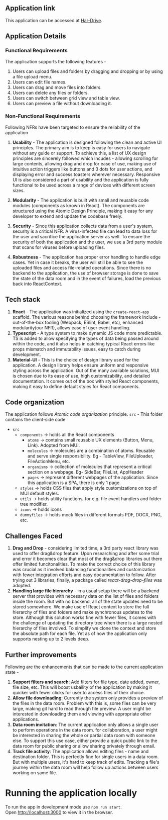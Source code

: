 ## Application link

This application can be accessed at [Har-Drive](https://har-drive.netlify.app/).

## Application Details

### Functional Requirements

The application supports the following features - 

1. Users can upload files and folders by dragging and dropping or by using a file upload menu.
2. Users can edit file names.
3. Users can drag and move files into folders.
4. Users can delete any files or folders.
5. Users can switch between grid view and table view.
6. Users can preview a file without downloading it.

### Non-Functional Requirements 

Following NFRs have been targeted to ensure the reliability of the application

1. __Usability__ - The application is designed following the clean and active UI principles. The primary aim is to keep is easy for users to navigate without any guide or support. To achieve this, a list of UX design principles are sincerely followed which incudes - allowing scrolling for large contents, allowing drag and drop for ease of use, making use of intuitive action triggers like buttons and 3 dots for user actions, and displaying error and success toasters wherever necessary. Responsive UI is also considered a part of usability and the application is fully functional to be used across a range of devices with different screen sizes.

2. __Modularity__ - The application is built with small and reusable code modules (components as known in React). The components are structured using the Atomic Design Principle, making it easy for any developer to extend and update the codebase freely.
3.  __Security__ - Since this application collects data from a user's system, security is a critical NFR. A virus-infected file can lead to data loss for the user and sacrifice the application server as well. To ensure the security of both the application and the user, we use a 3rd party module that scans for viruses before uploading files.
4.   __Robustness__ - The application has proper error handling to handle edge cases. Yet in case it breaks, the user will still be able to see the uploaded files and access file-related operations. Since there is no backend to the application, the use of browser storage is done to save the state of the data room and in the event of failures, load the previous back into ReactContext.


## Tech stack
1. __React__ - The application was initialized using the `create-react-app` scaffold. The various reasons behind choosing the framework include -  out-of-the-box tooling (Webpack, ESlint, Babel, etc), enhanced modularity(our NFR), allows ease of user event handling.
2. __Typescript__ - A type system to make dynamic JS code more predictable. TS is added to allow specifying the types of data being passed around within the code, and it also helps in catching typical React errors like props mismatch and immutability issues, easy to catch during development.
3. __Material-UI__ - This is the choice of design library used for the application. A design library helps ensure uniform and responsive styling  across the application. Out of the many available solutions, MUI is chosen due to its ease of use, high customizability, and detailed documentation. It comes out of the box with styled React components, making it easy to define default styles for React components.

  ## Code organization
The application follows _Atomic code organization_ principle.
`src` - This folder contains the client-side code
 - `src`
     - `components` -> holds all the React components
          - `atoms` -> contains small reusable UX elements (Button, Menu, Link). Adopted from MUI.
          - `molecules` -> molecules are a combination of atoms. Reusable and serve single responsibility. Eg - TableView, FileUploader, FileActionMenu, etc.
          - `organisms` -> collection of molecules that represent a critical section on a webpage. Eg- SideBar, FileList, AppHeader
          - `pages` -> represent different webpages of the application. Since this application is a SPA, there is only 1 page.
      - `styles` -> holds CSS files that apply style customizations on top of MUI default styles.
      - `utils` -> holds utility functions, for e.g. file event handlers and folder tree modifier.
      - `icons` -> holds icons
      - `dummyfiles` -> holds mock files in different formats PDF, DOCX, PNG, etc.

## Challenges Faced
1. __Drag and Drop__ - considering limited time, a 3rd party react library was used to offer drag&drop feature. Upon researching and after some trial and error it becomes clear that most of the drag&drop libraries out there offer limited funcitonalities. To make the correct choice of this library was crucial as it involved balancing functionalities and customization with fewer integration efforts and easy documentation to follow. After trying out 3 libraries, finally, a package called _react-drag-drop-files_ was adopted.
2. __Handling large file hierarchy__ - in a usual setup there will be a backend server that provides with necessary data on the list of files and folders inside the room. But with no backend, all of the state updates need to be stored somewhere. We make use of React context to store the full hierarchy of files and folders and make synchronous updates to the store. Although this solution works fine with fewer files, it comes with the challenge of updating the directory tree when there is a large nested hierarchy of files involved. To simplify we clone the context and store the absolute path for each file. Yet as of now the application only supports nesting up to 2 levels deep.

## Further improvements
Following are the enhancements that can be made to the current application state - 
1. __Support filters and search__: Add filters for file type, date added, owner, file size, etc. This will boost usbaility of the application by making it quicker with fewer clicks for user to access files of their choice.
2. __Allow file downloading__: Currently the system only provides a preview of the files in the data room. Problem with this is, some files can be very large, making git hard to read through file preview. A user might be interested in downloading them and viewing with appropriate other applications.
3. __Data room invitation__: The current application only allows a single user to perform operations in the data room. for collaboration, a user might be interested in sharing the whole or partial data room with someone else. To support this use case, either provide a quick public link to the data room for public sharing or allow sharing privately through email.
4. __Track file activity__: The application allows editing files - name and destination folder. This is perfectly fine for single users in a data room. But with multiple users, it's hard to keep track of edits. Tracking a file's journey within the data room will help follow up actions between users working on same file.
   
# Running the application locally
To run the app in development mode use `npm run start`.\
Open [http://localhost:3000](http://localhost:3000) to view it in the browser.
